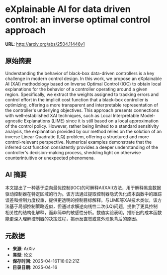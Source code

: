 # eXplainable AI for data driven control: an inverse optimal control approach

**URL**: http://arxiv.org/abs/2504.11446v1

## 原始摘要

Understanding the behavior of black-box data-driven controllers is a key
challenge in modern control design. In this work, we propose an eXplainable AI
(XAI) methodology based on Inverse Optimal Control (IOC) to obtain local
explanations for the behavior of a controller operating around a given region.
Specifically, we extract the weights assigned to tracking errors and control
effort in the implicit cost function that a black-box controller is optimizing,
offering a more transparent and interpretable representation of the
controller's underlying objectives. This approach presents connections with
well-established XAI techniques, such as Local Interpretable Model-agnostic
Explanations (LIME) since it is still based on a local approximation of the
control policy. However, rather being limited to a standard sensitivity
analysis, the explanation provided by our method relies on the solution of an
inverse Linear Quadratic (LQ) problem, offering a structured and more
control-relevant perspective. Numerical examples demonstrate that the inferred
cost function consistently provides a deeper understanding of the controller's
decision-making process, shedding light on otherwise counterintuitive or
unexpected phenomena.


## AI 摘要

本文提出了一种基于逆向最优控制(IOC)的可解释AI(XAI)方法，用于解释黑盒数据驱动控制器在特定区域的行为。该方法通过提取控制器隐式优化成本函数中的跟踪误差和控制力度权重，提供更透明的控制目标解释。与LIME等XAI技术类似，该方法基于局部控制策略近似，但通过求解逆向线性二次(LQ)问题，提供了更具控制相关性的结构化解释，而非简单的敏感性分析。数值实验表明，推断出的成本函数能更深入理解控制器的决策过程，揭示反直觉或意外现象背后的原因。

## 元数据

- **来源**: ArXiv
- **类型**: 论文
- **保存时间**: 2025-04-16T16:02:21Z
- **目录日期**: 2025-04-16
